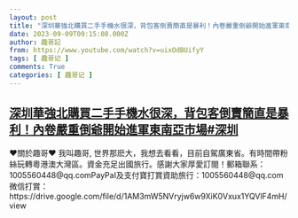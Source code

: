 ```yaml
---
layout: post
title: "深圳華強北購買二手手機水很深，背包客倒賣簡直是暴利！內卷嚴重倒爺開始進軍東南亞市場#深圳"
date: 2023-09-09T09:15:08.000Z
author: 趣哥記
from: https://www.youtube.com/watch?v=uixOdBUifyY
tags: [ 趣哥记 ]
comments: True
categories: [ 趣哥记 ]
---
```

<!--1694250908000-->
[深圳華強北購買二手手機水很深，背包客倒賣簡直是暴利！內卷嚴重倒爺開始進軍東南亞市場#深圳](https://www.youtube.com/watch?v=uixOdBUifyY)
------

<div>
♥關於趣哥♥ 我叫趣哥, 世界那麽大，我想去看看，目前自駕廣東省。有時間帶粉絲玩轉粵港澳大灣區。資金充足出國旅行。感謝大家厚愛訂閱！郵箱聯系：1005560448@qq.comPayPaI及支付寶打賞資助旅行：1005560448@qq.com微信打賞：https://drive.google.com/file/d/1AM3mW5NVryjw6w9XiK0Vxux1YQVlF4mH/view
</div>
